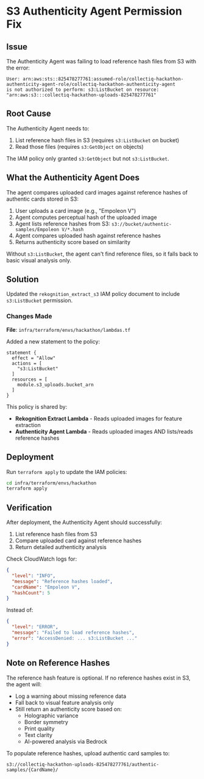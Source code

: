 # S3 Authenticity Agent Permission Fix

## Issue

The Authenticity Agent was failing to load reference hash files from S3 with the error:

```
User: arn:aws:sts::825478277761:assumed-role/collectiq-hackathon-authenticity-agent-role/collectiq-hackathon-authenticity-agent
is not authorized to perform: s3:ListBucket on resource:
"arn:aws:s3:::collectiq-hackathon-uploads-825478277761"
```

## Root Cause

The Authenticity Agent needs to:

1. List reference hash files in S3 (requires `s3:ListBucket` on bucket)
2. Read those files (requires `s3:GetObject` on objects)

The IAM policy only granted `s3:GetObject` but not `s3:ListBucket`.

## What the Authenticity Agent Does

The agent compares uploaded card images against reference hashes of authentic cards stored in S3:

1. User uploads a card image (e.g., "Empoleon V")
2. Agent computes perceptual hash of the uploaded image
3. Agent lists reference hashes from S3: `s3://bucket/authentic-samples/Empoleon V/*.hash`
4. Agent compares uploaded hash against reference hashes
5. Returns authenticity score based on similarity

Without `s3:ListBucket`, the agent can't find reference files, so it falls back to basic visual analysis only.

## Solution

Updated the `rekognition_extract_s3` IAM policy document to include `s3:ListBucket` permission.

### Changes Made

**File**: `infra/terraform/envs/hackathon/lambdas.tf`

Added a new statement to the policy:

```hcl
statement {
  effect = "Allow"
  actions = [
    "s3:ListBucket"
  ]
  resources = [
    module.s3_uploads.bucket_arn
  ]
}
```

This policy is shared by:

- **Rekognition Extract Lambda** - Reads uploaded images for feature extraction
- **Authenticity Agent Lambda** - Reads uploaded images AND lists/reads reference hashes

## Deployment

Run `terraform apply` to update the IAM policies:

```bash
cd infra/terraform/envs/hackathon
terraform apply
```

## Verification

After deployment, the Authenticity Agent should successfully:

1. List reference hash files from S3
2. Compare uploaded card against reference hashes
3. Return detailed authenticity analysis

Check CloudWatch logs for:

```json
{
  "level": "INFO",
  "message": "Reference hashes loaded",
  "cardName": "Empoleon V",
  "hashCount": 5
}
```

Instead of:

```json
{
  "level": "ERROR",
  "message": "Failed to load reference hashes",
  "error": "AccessDenied: ... s3:ListBucket ..."
}
```

## Note on Reference Hashes

The reference hash feature is optional. If no reference hashes exist in S3, the agent will:

- Log a warning about missing reference data
- Fall back to visual feature analysis only
- Still return an authenticity score based on:
  - Holographic variance
  - Border symmetry
  - Print quality
  - Text clarity
  - AI-powered analysis via Bedrock

To populate reference hashes, upload authentic card samples to:

```
s3://collectiq-hackathon-uploads-825478277761/authentic-samples/{CardName}/
```
